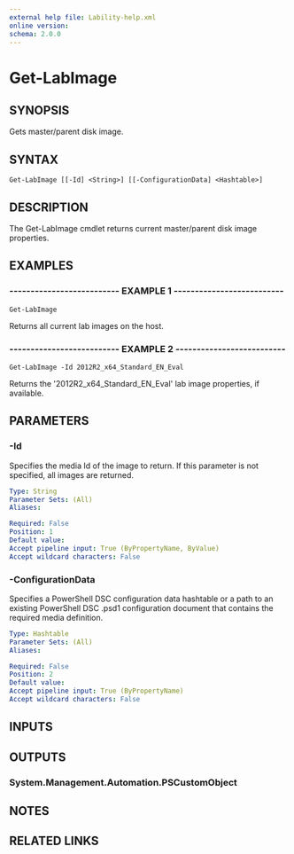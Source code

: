 ```yaml
---
external help file: Lability-help.xml
online version: 
schema: 2.0.0
---
```


# Get-LabImage
## SYNOPSIS
Gets master/parent disk image.

## SYNTAX

```
Get-LabImage [[-Id] <String>] [[-ConfigurationData] <Hashtable>]
```

## DESCRIPTION
The Get-LabImage cmdlet returns current master/parent disk image properties.

## EXAMPLES

### -------------------------- EXAMPLE 1 --------------------------
```
Get-LabImage
```

Returns all current lab images on the host.

### -------------------------- EXAMPLE 2 --------------------------
```
Get-LabImage -Id 2012R2_x64_Standard_EN_Eval
```

Returns the '2012R2_x64_Standard_EN_Eval' lab image properties, if available.

## PARAMETERS

### -Id
Specifies the media Id of the image to return.
If this parameter is not specified, all images are returned.

```yaml
Type: String
Parameter Sets: (All)
Aliases: 

Required: False
Position: 1
Default value: 
Accept pipeline input: True (ByPropertyName, ByValue)
Accept wildcard characters: False
```

### -ConfigurationData
Specifies a PowerShell DSC configuration data hashtable or a path to an existing PowerShell DSC .psd1
configuration document that contains the required media definition.

```yaml
Type: Hashtable
Parameter Sets: (All)
Aliases: 

Required: False
Position: 2
Default value: 
Accept pipeline input: True (ByPropertyName)
Accept wildcard characters: False
```

## INPUTS

## OUTPUTS

### System.Management.Automation.PSCustomObject

## NOTES

## RELATED LINKS

